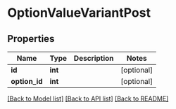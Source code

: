 # OptionValueVariantPost

## Properties
Name | Type | Description | Notes
------------ | ------------- | ------------- | -------------
**id** | **int** |  | [optional] 
**option_id** | **int** |  | [optional] 

[[Back to Model list]](../README.md#documentation-for-models) [[Back to API list]](../README.md#documentation-for-api-endpoints) [[Back to README]](../README.md)


